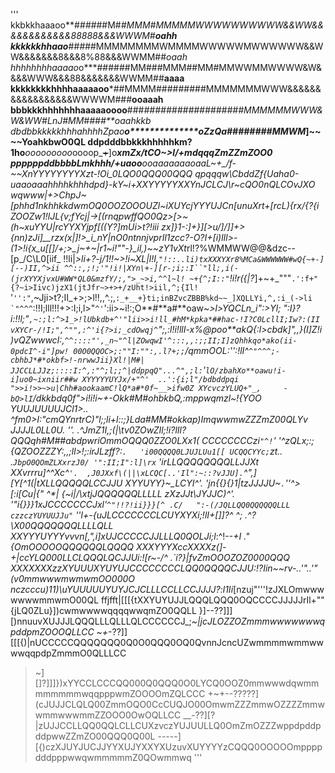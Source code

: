 '''
kkbkkhaaaoo**#*###*##M#*#*MMM#MMMMMWWWWWWWWWW&&WW&&&&&&&&&&&&88888&&&WWWM#**oahh
kkkkkkhhaao****#*###*#MMMMMMMMWMMMMWWWWWMWWWWWW&&WW&&&&&&&8&&&8%88&&&WWMM##*oaah
hhhhhhhhaaaao*o***######MM###MMM##MM#MMWWMMWWWW&W&&&&WWW&&&88&&&&&&&WWMM##**aaaa
kkkkkkkkhhhhaaaaaoo***##MMMM#########MMMMMMMWWW&&&&&&&&&&&&&&&&&WWWWM###**ooaaah
bbbkkkhhhhhhhaaaaaoooo**###*##################MMMMMMWWW&W&WW#LnJ#MM####**oaahkkb
dbdbbkkkkkhhhahhhhZpao****o**************oZzQa########MMWM*]~~~~Y****oahkbwO0QL
ddpdddbbkkkhhhhhkm?1ho***ooooooooo*oooop_~~+~~]o***xmZx/tCO~>l/+mdqqqZmZZmZOO0
ppppppddbbbbLmkhhh/+uaoo**ooaaaaaaaoaaL~+_/f-~~XnYYYYYYYYXzt-!Oi_0LQO0QQQ00QQQ
qpqqqw\CbddZf{Uaha0-uaaoaaahhhhkhhhdpd}-kY~i+XXYYYYYXXYnJCLCJ\r~cQO0nQLCOvJXO
wqwww|+>ChpJ~_[phhd1nkhhkkdwmOQ0OOZOOOUZl~iXUYcjYYYUJCn[unuXrt+[rcL)\{rx/{?{i
ZOOZw1!lJL{v;fYcj|->[(rnqpwffQO0Qz_>[>~(h~xuYYU|rcYYXYjpf\[(\(Y?]mUi>_t?_!iii
zx]}1-:]+}][>u/]/]]+>{nn)zJi]__rzx(x|]!>_i_nY|nO0ntnnjvprIl1zcc?-O?I+[i)lIl>-
(1>!i{x_u[[]/\+;>_j~+~|r1~i!""-}_il,)~~zY1vXt*rl!?%WMMWW@@&dzc--[p_/C\L0[iif_
!!li|_>li+?-j/1!!~>!i~XL|l!I,`"!::..li)txXXXYXr8%MCa&WWWWWW#wQ{~+-][--)II,^>ii
^^::,;!;'"!i!|XYn\+-][r-;i;:I``"ll;,i(-(jrXYYXjvxU#WW*QL0&mzfY/;,">_~>i,^^l~l!
~+{^;I::"`!i!r({|?_]+~+_"""`.':f+"{?~i>Iivc)jzX1(jtJfr~>+>+/zUht!>iil,^;{Il!
`'`'':"`,~Jji>t?;II_+>;>l!!,,^.;,``:_+__+}ti;inBZvcZBBB%kd~~_]XQLLYi,^,:i_(->li
`"^^^``:!!I;lll!!!+>:I;i,l>"`^'`':ii>~i!:;O**#**a#**oaw~_>l>YQCLn_i":>_Yl;
":I}?i:!!l;"`,~:;l:^>1_>!lUbkdb+^'"lii>>i!ll_#hM*kpka*##hac-!I?C0LcllI;Iw?:(II
vXYCr-/!I;",^"",:^'i{?>i;_cdOwqj^`";,:l!i!llI-x%@*po*o**akQ{:l>cbdk]",,}(I]Z!i
)vQZwwwcI:,`^^::::"',_n~"^l|ZOwqwI'^:::,,:;;II;I]zQhhkqo*ako(ii-0pdcI^-i"]pw!
00O0QQOC>;:""I:"":,.l?+;;`/qmmOOL:'':!lI^`^"^^^;-cbhbJ*#*okbf>!-nrwwJii}Xl!|M#|
JJCCLLJJz;::::I:^,:"^;l;;^|ddppqQ"...^",;l:`'`lO/zbahXo**oawu!i-i]uo0~ixniir##w
XYYYYYUYJx/+"^'  ..':{i;l"/bdbddpqi ">>i!>>~>u|Chh#aookaamC!lQ*a#*0f~__>ifw0Z
XYcvczYLUQ+"_,     -bQ>lI`/dkkbdq0f">i!i!i~+-Okk#M#ohbkbQ,:mppwqmzl~!{YOO
YUUJUUUUJCl1>..  ^fm0>I:"cmQYnrtrC)"l;;li+l::;_}Lda#MM#okkap)ImqwwmwZZZmZ00QLYv
JJJJL0LL0U. ''. .^JmZ1I,;(|\tv0ZOwZIl;!i?lIl?QQQqh#M##abdpwriOmmOQQQ0ZZO0LXx1(
CCCCCCCCzi`"^!`' '^zQLx;:;{QZOOZZZY:,,;ll>!;:irJLzff\?:`.   'i00QQQQ0LJUJLUu1[[
UCQQCYYc;`zt..   .`JbpO0QOmZLXxrzJ0/ '":II;I":l]\rx`         'irLLQQQQQQQQLLJJXt
XXvrrru]^^Xc^`'.  ,J0JXxf\(||\xLCQC[..'Il":~::?vJJU].`^",][Y[^1(|tXLLQQQQQLCCJJU
XYYUYY}~_LCYI^'.  'jn{{}{}1|tzJJJJU~`.`''^>[:i[Cu|{" ^*|   {~i|/\xtjJQQQQQQLLLLL
zXzJJt\JYJJC)^'. '"i{}}}1xJCCCCCCCJxl'`^"!!?!ii}}}[^ .C/   ":-(/JQLLQQ0QQQQQQLLL
czzczYUYUUJJu"`  ''l+-{uJLCCCCCCCLCUYXYXi;!_lI+[]]?^  ^;   .^?\X00QQQQQQQLLLLQLL
XXYYYUYYYvvvn[,",i_]xUJCCCCCJJLLLQ0QOLJi;l_:^!--_+I       ."{OmOOOOOQQQQQQLQQQQ
XXXYYYXccXXXXz(]-+|ccYLQ000LLCLQQQLQCJJUi:![_r~___-/^    .`i?}|fvZmOOOZOZ0000QQQ
XXXXXXXzzXYUUUXYUYUJCCCCCCCCLQQ0QQQQCJJU:!?Iin~~_rv-..'"..'"(v0mmwwwmwmwmOO000O
nczcccu\)11)\uYUUUUUYUYJCJCLLLCCLLCCJJJJ?:l1Ii__[nzuj"'''!zJXLOmwwwwwwwmmwmO00QL
ffjfft|[[[{tXXYUYUJJLQQQLQQQ0OQCCCCJJJJJrIl+""{jLQ0ZLu}])cwmwwwwqqqqwwqmZO0QQLL
}]--??]]][)nnuuvXUJJJLQQQLLLQLLLQLCCCCCCJ_;~_|jcJLOZZOZmmmwwwwwwwqpddpmZOOOQLLCC
~+_-??]][[[{)|nUCCCCCQQQQQQQ0Q0O0QQQ0OQ0QvnnJcncUZwmmmmwmmwwwwqqpdpZmmmO0QLLLCC
>~][]?]]]})xYYCCLCCCQQ000Q0QQQ0O0LYCQ0OOZ0mmwwwdqwmmmmmmmmwqqpppwmZOOOOmZQLCCC
+~+--?????](cJUJJCLQLQ00ZmmOQO0CcCUQJO00OmwmZZZmmwOZZZZmmwwmmwwwmmZZOOO0OwOQLLCC
___-_??][?|zUJJCCLLQQ0QQLCLLCUXzvczYUJUULLQ0OmZmOZZZwppdpddpddpwwZZmZO00QQQ0Q00L
-----][{)czXJUYJUCJJYYXUJYXXYXUzuvXUYYYYzCQQQ0OOOOOmppppdddpppwwqwmmmmmZ0QOwmmwq
>'''
